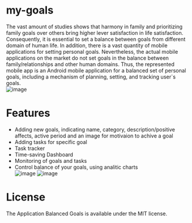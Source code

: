 # my-goals
The vast amount of studies shows that harmony in family and prioritizing family goals over others bring higher lever satisfaction in life satisfaction. Consequently, it is essential to set a balance between goals from different domain of human life. In addition, there is a vast quantity of mobile applications for setting personal goals. 
Nevertheless, the actual mobile applications on the market do not set goals in the balance between family/relationships and other human domains. Thus, the represented mobile app is an Android mobile application for a balanced set of personal goals, including a mechanism of planning, setting, and tracking user`s goals. 
</br>
![image](https://github.com/earhire/my-goals/assets/136173124/9bc98302-7914-4a4f-9346-f00b6e07f49e)









# Features
* Adding new goals, indicating name, category, description/positive affects, active period and an image for motivaion to achive a goal
* Adding tasks for specific goal
* Task tracker
* Time-saving Dashboard
* Monitoring of goals and tasks
* Control balance of your goals, using analitic charts 
</br> ![image](https://github.com/earhire/my-goals/assets/136173124/1f79f017-a7e1-41d4-9805-51c9f0a79d98)
![image](https://github.com/earhire/my-goals/assets/136173124/11d8fa8c-3827-4ec5-9f1c-c9a15c317f1f)






# License
The Application Balanced Goals  is available under the MIT license. 
